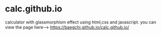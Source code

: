 # calc.github.io
calculator with glassmorphism effect using html,css and javascript.
you can view the page here-->
https://baegchi.github.io/calc.github.io/
